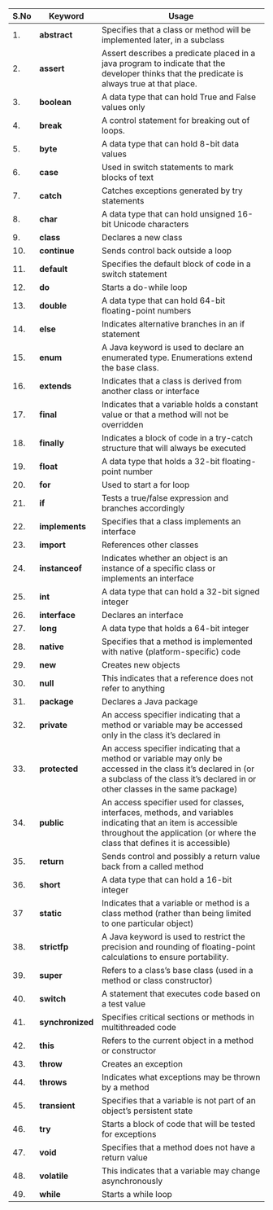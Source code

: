 |S.No|Keyword|Usage|
|---|---|---|
|1.|**abstract**|Specifies that a class or method will be implemented later, in a subclass|
|2.|**assert**|Assert describes a predicate placed in a java program to indicate that the developer thinks that the predicate is always true at that place.|
|3.|**boolean**|A data type that can hold True and False values only|
|4.|**break**|A control statement for breaking out of loops.|
|5.|**byte**|A data type that can hold 8-bit data values|
|6.|**case**|Used in switch statements to mark blocks of text|
|7.|**catch**|Catches exceptions generated by try statements|
|8.|**char**|A data type that can hold unsigned 16-bit Unicode characters|
|9.|**class**|Declares a new class|
|10.|**continue**|Sends control back outside a loop|
|11.|**default**|Specifies the default block of code in a switch statement|
|12.|**do**|Starts a do-while loop|
|13.|**double**|A data type that can hold 64-bit floating-point numbers|
|14.|**else**|Indicates alternative branches in an if statement|
|15.|**enum**|A Java keyword is used to declare an enumerated type. Enumerations extend the base class.|
|16.|**extends**|Indicates that a class is derived from another class or interface|
|17.|**final**|Indicates that a variable holds a constant value or that a method will not be overridden|
|18.|**finally**|Indicates a block of code in a try-catch structure that will always be executed|
|19.|**float**|A data type that holds a 32-bit floating-point number|
|20.|**for**|Used to start a for loop|
|21.|**if**|Tests a true/false expression and branches accordingly|
|22.|**implements**|Specifies that a class implements an interface|
|23.|**import**|References other classes|
|24.|**instanceof**|Indicates whether an object is an instance of a specific class or implements an interface|
|25.|**int**|A data type that can hold a 32-bit signed integer|
|26.|**interface**|Declares an interface|
|27.|**long**|A data type that holds a 64-bit integer|
|28.|**native**|Specifies that a method is implemented with native (platform-specific) code|
|29.|**new**|Creates new objects|
|30.|**null**|This indicates that a reference does not refer to anything|
|31.|**package**|Declares a Java package|
|32.|**private**|An access specifier indicating that a method or variable may be accessed only in the class it’s declared in|
|33.|**protected**|An access specifier indicating that a method or variable may only be accessed in the class it’s declared in (or a subclass of the class it’s declared in or other classes in the same package)|
|34.|**public**|An access specifier used for classes, interfaces, methods, and variables indicating that an item is accessible throughout the application (or where the class that defines it is accessible)|
|35.|**return**|Sends control and possibly a return value back from a called method|
|36.|**short**|A data type that can hold a 16-bit integer|
|37|**static**|Indicates that a variable or method is a class method (rather than being limited to one particular object)|
|38.|**strictfp**|A Java keyword is used to restrict the precision and rounding of floating-point calculations to ensure portability.|
|39.|**super**|Refers to a class’s base class (used in a method or class constructor)|
|40.|**switch**|A statement that executes code based on a test value|
|41.|**synchronized**|Specifies critical sections or methods in multithreaded code|
|42.|**this**|Refers to the current object in a method or constructor|
|43.|**throw**|Creates an exception|
|44.|**throws**|Indicates what exceptions may be thrown by a method|
|45.|**transient**|Specifies that a variable is not part of an object’s persistent state|
|46.|**try**|Starts a block of code that will be tested for exceptions|
|47.|**void**|Specifies that a method does not have a return value|
|48.|**volatile**|This indicates that a variable may change asynchronously|
|49.|**while**|Starts a while loop|
